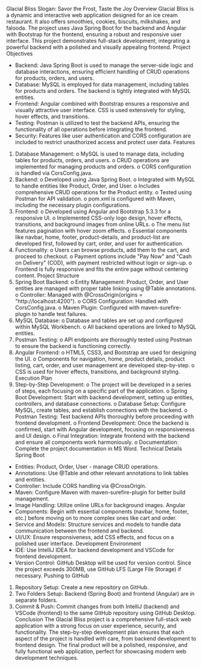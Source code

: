 Glacial Bliss
Slogan: Savor the Frost, Taste the Joy
Overview
Glacial Bliss is a dynamic and interactive web application designed for an ice cream restaurant. It also offers smoothies, cookies, biscuits, milkshakes, and falooda. The project uses Java Spring Boot for the backend and Angular with Bootstrap for the frontend, ensuring a robust and responsive user interface. This project demonstrates full-stack development, integrating a powerful backend with a polished and visually appealing frontend.
Project Objectives
* Backend: Java Spring Boot is used to manage the server-side logic and database interactions, ensuring efficient handling of CRUD operations for products, orders, and users.
* Database: MySQL is employed for data management, including tables for products and orders. The backend is tightly integrated with MySQL entities.
* Frontend: Angular combined with Bootstrap ensures a responsive and visually attractive user interface. CSS is used extensively for styling, hover effects, and transitions.
* Testing: Postman is utilized to test the backend APIs, ensuring the functionality of all operations before integrating the frontend.
* Security: Features like user authentication and CORS configuration are included to restrict unauthorized access and protect user data.
Features
1. Database Management:
o MySQL is used to manage data, including tables for products, orders, and users.
o CRUD operations are implemented for managing products and orders.
o CORS configuration is handled via CorsConfig.java.
2. Backend:
o Developed using Java Spring Boot.
o Integrated with MySQL to handle entities like Product, Order, and User.
o Includes comprehensive CRUD operations for the Product entity.
o Tested using Postman for API validation.
o pom.xml is configured with Maven, including the necessary plugin configurations.
3. Frontend:
o Developed using Angular and Bootstrap 5.3.3 for a responsive UI.
o Implemented CSS-only logo design, hover effects, transitions, and background images from online URLs.
o The menu list features pagination with hover zoom effects.
o Essential components like navbar, home, footer, product-details, and product-list are developed first, followed by cart, order, and user for authentication.
4. Functionality:
o Users can browse products, add them to the cart, and proceed to checkout.
o Payment options include "Pay Now" and "Cash on Delivery" (COD), with payment restricted without login or sign-up.
o Frontend is fully responsive and fits the entire page without centering content.
Project Structure
1. Spring Boot Backend:
o Entity Management: Product, Order, and User entities are managed with proper table linking using @Table annotations.
o Controller: Managed with @CrossOrigin(origins = "http://localhost:4200").
o CORS Configuration: Handled with CorsConfig.java.
o Maven Plugin: Configured with maven-surefire-plugin to handle test failures.
2. MySQL Database:
o Database and tables are set up and configured within MySQL Workbench.
o All backend operations are linked to MySQL entities.
3. Postman Testing:
o API endpoints are thoroughly tested using Postman to ensure the backend is functioning correctly.
4. Angular Frontend:
o HTML5, CSS3, and Bootstrap are used for designing the UI.
o Components for navigation, home, product details, product listing, cart, order, and user management are developed step-by-step.
o CSS is used for hover effects, transitions, and background styling.
Execution Plan
1. Step-by-Step Development:
o The project will be developed in a series of steps, each focusing on a specific part of the application.
o Spring Boot Development: Start with backend development, setting up entities, controllers, and database connections.
o Database Setup: Configure MySQL, create tables, and establish connections with the backend.
o Postman Testing: Test backend APIs thoroughly before proceeding with frontend development.
o Frontend Development: Once the backend is confirmed, start with Angular development, focusing on responsiveness and UI design.
o Final Integration: Integrate frontend with the backend and ensure all components work harmoniously.
o Documentation: Complete the project documentation in MS Word.
Technical Details
Spring Boot
* Entities: Product, Order, User - manage CRUD operations.
* Annotations: Use @Table and other relevant annotations to link tables and entities.
* Controller: Include CORS handling via @CrossOrigin.
* Maven: Configure Maven with maven-surefire-plugin for better build management.
* Image Handling: Utilize online URLs for background images.
Angular
* Components: Begin with essential components (navbar, home, footer, etc.) before moving on to more complex ones like cart and order.
* Service and Models: Structure services and models to handle data communication between the frontend and backend.
* UI/UX: Ensure responsiveness, add CSS effects, and focus on a polished user interface.
Development Environment
* IDE: Use IntelliJ IDEA for backend development and VSCode for frontend development.
* Version Control: GitHub Desktop will be used for version control. Since the project exceeds 300MB, use GitHub LFS (Large File Storage) if necessary.
Pushing to GitHub
1. Repository Setup: Create a new repository on GitHub.
2. Two Folders Setup: Backend (Spring Boot) and frontend (Angular) are in separate folders.
3. Commit & Push: Commit changes from both IntelliJ (backend) and VSCode (frontend) to the same GitHub repository using GitHub Desktop.
Conclusion
The Glacial Bliss project is a comprehensive full-stack web application with a strong focus on user experience, security, and functionality. The step-by-step development plan ensures that each aspect of the project is handled with care, from backend development to frontend design. The final product will be a polished, responsive, and fully functional web application, perfect for showcasing modern web development techniques.

